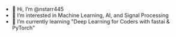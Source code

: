 - 👋 Hi, I’m @nstarr445
- 👀 I’m interested in Machine Learning, AI, and Signal Processing
- 🌱 I’m currently learning "Deep Learning for Coders with fastai & PyTorch"
<!--- 
- 💞️ I’m looking to collaborate on ...
- 📫 How to reach me ...
--->

<!---
nstarr445/nstarr445 is a ✨ special ✨ repository because its `README.md` (this file) appears on your GitHub profile.
You can click the Preview link to take a look at your changes.
--->
